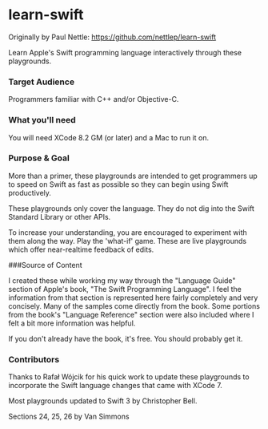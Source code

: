 learn-swift
===========

Originally by Paul Nettle: https://github.com/nettlep/learn-swift

Learn Apple's Swift programming language interactively through these playgrounds.

### Target Audience

  Programmers familiar with C++ and/or Objective-C.

### What you'll need

  You will need XCode 8.2 GM (or later) and a Mac to run it on.

### Purpose & Goal

  More than a primer, these playgrounds are intended to get programmers up to
  speed on Swift as fast as possible so they can begin using Swift productively.

  These playgrounds only cover the language. They do not dig into the Swift 
  Standard Library or other APIs.

  To increase your understanding, you are encouraged to experiment with them
  along the way. Play the 'what-if' game. These are live playgrounds which offer
  near-realtime feedback of edits.

###Source of Content

  I created these while working my way through the "Language Guide" section of
  Apple's book, "The Swift Programming Language". I feel the information from
  that section is represented here fairly completely and very concisely. Many
  of the samples come directly from the book. Some portions from the book's
  "Language Reference" section were also included where I felt a bit more
  information was helpful.

  If you don't already have the book, it's free. You should probably get it.

### Contributors

  Thanks to Rafał Wójcik for his quick work to update these playgrounds to
  incorporate the Swift language changes that came with XCode 7.
  
  Most  playgrounds updated to Swift 3 by Christopher Bell.

  Sections 24, 25, 26 by Van Simmons
